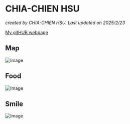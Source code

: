 # CHIA-CHIEN HSU

*created by CHIA-CHIEN HSU.  Last updated on 2025/2/23*

[My gitHUB webpage](https://cccchien.github.io/)

## Map
![Image](https://github.com/user-attachments/assets/f8df3049-e5ac-4dca-909a-edc07a44fea2)

## Food
![Image](https://github.com/user-attachments/assets/bb7a6bb7-be1b-457b-a751-9004e00ce301)

## Smile
![Image](https://github.com/user-attachments/assets/7293d64d-962f-448f-8892-a9b6d1de6f5e)
